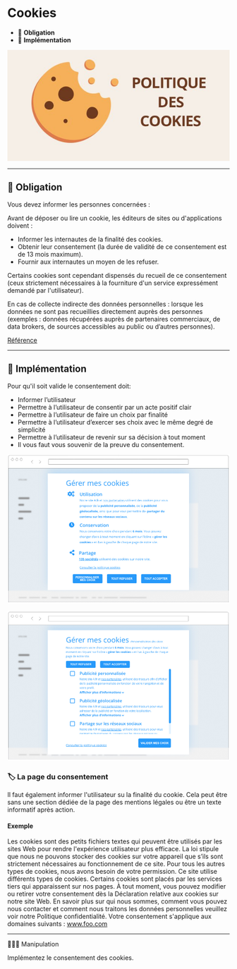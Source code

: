 # Cookies

*  🔖 **Obligation**
*  🔖 **Implémentation**

![image](https://raw.githubusercontent.com/seeren-training/RGPD/master/wiki/resources/cookie.jpg)

___

## 📑 Obligation

Vous devez informer les personnes concernées :

Avant de déposer ou lire un cookie, les éditeurs de sites ou d'applications doivent :

* Informer les internautes de la finalité des cookies.
* Obtenir leur consentement (la durée de validité de ce consentement est de 13 mois maximum).
* Fournir aux internautes un moyen de les refuser.


Certains cookies sont cependant dispensés du recueil de ce consentement (ceux strictement nécessaires à la fourniture d'un service expressément demandé par l'utilisateur).

En cas de collecte indirecte des données personnelles : lorsque les données ne sont pas recueillies directement auprès des personnes (exemples : données récupérées auprès de partenaires commerciaux, de data brokers, de sources accessibles au public ou d’autres personnes).

[Référence](https://www.cnil.fr/fr/cookies-et-traceurs-comment-mettre-mon-site-web-en-conformite)

___

## 📑 Implémentation

Pour qu'il soit valide le consentement doit:

* Informer l’utilisateur
* Permettre à l’utilisateur de consentir par un acte positif clair
* Permettre à l’utilisateur de faire un choix par finalité
* Permettre à l’utilisateur d’exercer ses choix avec le même degré de simplicité 
* Permettre à l’utilisateur de revenir sur sa décision à tout moment
* Il vous faut vous souvenir de la preuve du consentement.

![image](./resources/cookie-ex1.jpg)

![image](./resources/cookie-ex2.jpg)


### 🏷️ **La page du consentement**

Il faut également informer l'utilisateur su la finalité du cookie. Cela peut être sans une section dédiée de la page des mentions légales ou être un texte informatif après action.

#### **Exemple**

Les cookies sont des petits fichiers textes qui peuvent être utilisés par les sites Web pour rendre l'expérience utilisateur plus efficace. La loi stipule que nous ne pouvons stocker des cookies sur votre appareil que s’ils sont strictement nécessaires au fonctionnement de ce site. Pour tous les autres types de cookies, nous avons besoin de votre permission. Ce site utilise différents types de cookies. Certains cookies sont placés par les services tiers qui apparaissent sur nos pages. À tout moment, vous pouvez modifier ou retirer votre consentement dès la Déclaration relative aux cookies sur notre site Web. En savoir plus sur qui nous sommes, comment vous pouvez nous contacter et comment nous traitons les données personnelles veuillez voir notre Politique confidentialité. Votre consentement s'applique aux domaines suivants : www.foo.com

___

👨🏻‍💻 Manipulation

Implémentez le consentement des cookies.